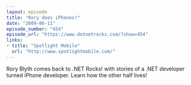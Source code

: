 ```yaml
---
layout: episode
title: "Rory does iPhones!"
date: "2009-06-11"
episode_number: "454"
episode_url: "https://www.dotnetrocks.com/?show=454"
links:
- title: "Spotlight Mobile"
  url: "http://www.spotlightmobile.com/"
---
```


Rory Blyth comes back to .NET Rocks! with stories of a .NET developer turned iPhone developer. Learn how the other half lives!
